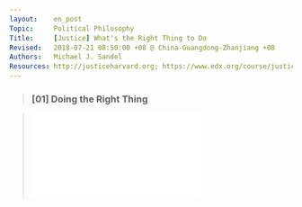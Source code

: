 ```yaml
---
layout:    en_post
Topic:     Political Philosophy
Title:     [Justice] What's the Right Thing to Do
Revised:   2018-07-21 08:50:00 +08 @ China-Guangdong-Zhanjiang +08
Authors:   Michael J. Sandel
Resources: http://justiceharvard.org; https://www.edx.org/course/justice-harvardx-er22-1x-0;
---
```


> ### [01] Doing the Right Thing

> ![width:100%; height:80vh](resources/[01]_Doing_the_Right_Thing.pdf)

